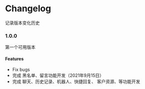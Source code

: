 # Changelog

记录版本变化历史

### 1.0.0
第一个可用版本
#### Features
- Fix bugs
- 完成 黑名单、留言功能开发（2021年9月15日）
- 完成 聊天、历史记录、机器人、快捷回复、 客户资源、等功能开发